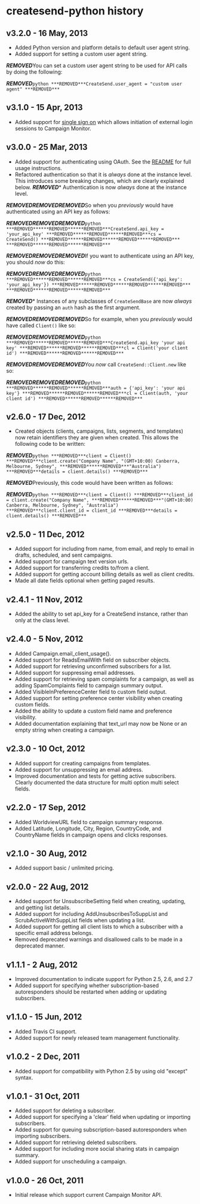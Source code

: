 # createsend-python history

## v3.2.0 - 16 May, 2013

* Added Python version and platform details to default user agent string.
* Added support for setting a custom user agent string.

***REMOVED***You can set a custom user agent string to be used for API calls by doing the following:

***REMOVED***```python
***REMOVED***CreateSend.user_agent = "custom user agent"
***REMOVED***```

## v3.1.0 - 15 Apr, 2013

* Added support for [single sign on](http://www.campaignmonitor.com/api/account/#single_sign_on) which allows initiation of external login sessions to Campaign Monitor.

## v3.0.0 - 25 Mar, 2013

* Added support for authenticating using OAuth. See the [README](README.md#authenticating) for full usage instructions.
* Refactored authentication so that it is _always_ done at the instance level. This introduces some breaking changes, which are clearly explained below.
***REMOVED**** Authentication is now _always_ done at the instance level.

***REMOVED******REMOVED******REMOVED***So when you _previously_ would have authenticated using an API key as follows:

***REMOVED******REMOVED******REMOVED***```python
***REMOVED******REMOVED******REMOVED***CreateSend.api_key = 'your_api_key'
***REMOVED******REMOVED******REMOVED***cs = CreateSend()
***REMOVED******REMOVED******REMOVED******REMOVED***
***REMOVED******REMOVED******REMOVED***```

***REMOVED******REMOVED******REMOVED***If you want to authenticate using an API key, you should _now_ do this:

***REMOVED******REMOVED******REMOVED***```python
***REMOVED******REMOVED******REMOVED***cs = CreateSend({'api_key': 'your_api_key'})
***REMOVED******REMOVED******REMOVED******REMOVED***
***REMOVED******REMOVED******REMOVED***```

***REMOVED**** Instances of any subclasses of `CreateSendBase` are now _always_ created by passing an `auth` hash as the first argument.

***REMOVED******REMOVED******REMOVED***So for example, when you _previously_ would have called `Client()` like so:

***REMOVED******REMOVED******REMOVED***```python
***REMOVED******REMOVED******REMOVED***CreateSend.api_key 'your api key'
***REMOVED******REMOVED******REMOVED***cl = Client('your client id')
***REMOVED******REMOVED******REMOVED***```

***REMOVED******REMOVED******REMOVED***You _now_ call `CreateSend::Client.new` like so:

***REMOVED******REMOVED******REMOVED***```python
***REMOVED******REMOVED******REMOVED***auth = {'api_key': 'your api key'}
***REMOVED******REMOVED******REMOVED***cl = Client(auth, 'your client id')
***REMOVED******REMOVED******REMOVED***```

## v2.6.0 - 17 Dec, 2012

* Created objects (clients, campaigns, lists, segments, and templates) now
retain identifiers they are given when created. This allows the following code
to be written:

***REMOVED***```python
***REMOVED***client = Client()
***REMOVED***client.create("Company Name", "(GMT+10:00) Canberra, Melbourne, Sydney",
***REMOVED******REMOVED***"Australia")
***REMOVED***details = client.details()
***REMOVED***```

***REMOVED***Previously, this code would have been written as follows:

***REMOVED***```python
***REMOVED***client = Client()
***REMOVED***client_id = client.create("Company Name",
***REMOVED******REMOVED***"(GMT+10:00) Canberra, Melbourne, Sydney", "Australia")
***REMOVED***client.client_id = client_id
***REMOVED***details = client.details()
***REMOVED***```

## v2.5.0 - 11 Dec, 2012

* Added support for including from name, from email, and reply to email in
drafts, scheduled, and sent campaigns.
* Added support for campaign text version urls.
* Added support for transferring credits to/from a client.
* Added support for getting account billing details as well as client credits.
* Made all date fields optional when getting paged results.

## v2.4.1 - 11 Nov, 2012

* Added the ability to set api_key for a CreateSend instance, rather than
only at the class level.

## v2.4.0 - 5 Nov, 2012

* Added Campaign.email_client_usage().
* Added support for ReadsEmailWith field on subscriber objects.
* Added support for retrieving unconfirmed subscribers for a list.
* Added support for suppressing email addresses.
* Added support for retrieving spam complaints for a campaign, as well as
adding SpamComplaints field to campaign summary output.
* Added VisibleInPreferenceCenter field to custom field output.
* Added support for setting preference center visibility when creating custom
fields.
* Added the ability to update a custom field name and preference visibility.
* Added documentation explaining that text_url may now be None or an empty
string when creating a campaign.

## v2.3.0 - 10 Oct, 2012

* Added support for creating campaigns from templates.
* Added support for unsuppressing an email address.
* Improved documentation and tests for getting active subscribers. Clearly
documented the data structure for multi option multi select fields.

## v2.2.0 - 17 Sep, 2012

* Added WorldviewURL field to campaign summary response.
* Added Latitude, Longitude, City, Region, CountryCode, and CountryName fields
in campaign opens and clicks responses.

## v2.1.0 - 30 Aug, 2012

* Added support basic / unlimited pricing.

## v2.0.0 - 22 Aug, 2012

* Added support for UnsubscribeSetting field when creating, updating, and
getting list details.
* Added support for including AddUnsubscribesToSuppList and
ScrubActiveWithSuppList fields when updating a list.
* Added support for getting all client lists to which a subscriber with a
specific email address belongs.
* Removed deprecated warnings and disallowed calls to be made in a deprecated
manner.

## v1.1.1 - 2 Aug, 2012

* Improved documentation to indicate support for Python 2.5, 2.6, and 2.7
* Added support for specifying whether subscription-based autoresponders should
be restarted when adding or updating subscribers.

## v1.1.0 - 15 Jun, 2012

* Added Travis CI support.
* Added support for newly released team management functionality.

## v1.0.2 - 2 Dec, 2011

* Added support for compatibility with Python 2.5 by using old "except" syntax.

## v1.0.1 - 31 Oct, 2011

* Added support for deleting a subscriber.
* Added support for specifying a 'clear' field when updating or importing
subscribers.
* Added support for queuing subscription-based autoresponders when importing
subscribers.
* Added support for retrieving deleted subscribers.
* Added support for including more social sharing stats in campaign summary.
* Added support for unscheduling a campaign.

## v1.0.0 - 26 Oct, 2011

* Initial release which support current Campaign Monitor API.
